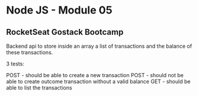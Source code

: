 # Node JS - Module 05

## RocketSeat Gostack Bootcamp

Backend api to store inside an array a list of transactions and the balance of these transactions.

3 tests:

POST - should be able to create a new transaction
POST - should not be able to create outcome transaction without a valid balance
GET - should be able to list the transactions
